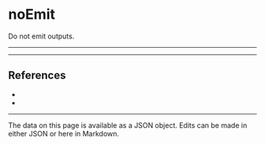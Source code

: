 <!-- Important! Do not modify comment blocks. They are necessary for the transformer to work properly -->

<!-- title -->
# noEmit

<!-- shortDescription -->
Do not emit outputs.

---

<!-- extendedDescription -->


---

<!-- references -->
## References
- []()
- []()
---

<!-- footer -->
The data on this page is available as a JSON object. Edits can be made in either JSON or here in Markdown.
